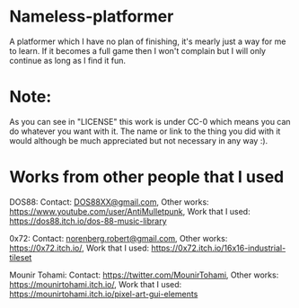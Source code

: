 # Nameless-platformer

A platformer which I have no plan of finishing, it's mearly just a way for me to learn. If it becomes a full game then I won't complain but I will only continue as long as I find it fun.

# Note:
As you can see in "LICENSE" this work is under CC-0 which means you can do whatever you want with it. The name or link to the thing you did with it would although be much appreciated but not necessary in any way :).

# Works from other people that I used
DOS88: Contact: DOS88XX@gmail.com, Other works: https://www.youtube.com/user/AntiMulletpunk, Work that I used: https://dos88.itch.io/dos-88-music-library

0x72: Contact: norenberg.robert@gmail.com, Other works: https://0x72.itch.io/, Work that I used: https://0x72.itch.io/16x16-industrial-tileset

Mounir Tohami: Contact: https://twitter.com/MounirTohami, Other works: https://mounirtohami.itch.io/, Work that I used: https://mounirtohami.itch.io/pixel-art-gui-elements
